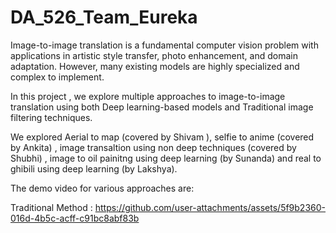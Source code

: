 # DA_526_Team_Eureka

Image-to-image translation is a fundamental computer vision problem with applications in artistic style transfer, photo enhancement, and domain adaptation.
However, many existing models are highly specialized and complex to implement.

In this project , we explore multiple approaches to image-to-image translation using both Deep learning-based models and Traditional image filtering techniques. 

We explored Aerial to map (covered by Shivam ), selfie to anime (covered by Ankita) , image transaltion using non deep techniques (covered by Shubhi) , image to oil painitng using deep learning (by Sunanda) and real to ghibili using deep learning (by Lakshya). 

The demo video for various approaches are: 



Traditional Method : 
https://github.com/user-attachments/assets/5f9b2360-016d-4b5c-acff-c91bc8abf83b


